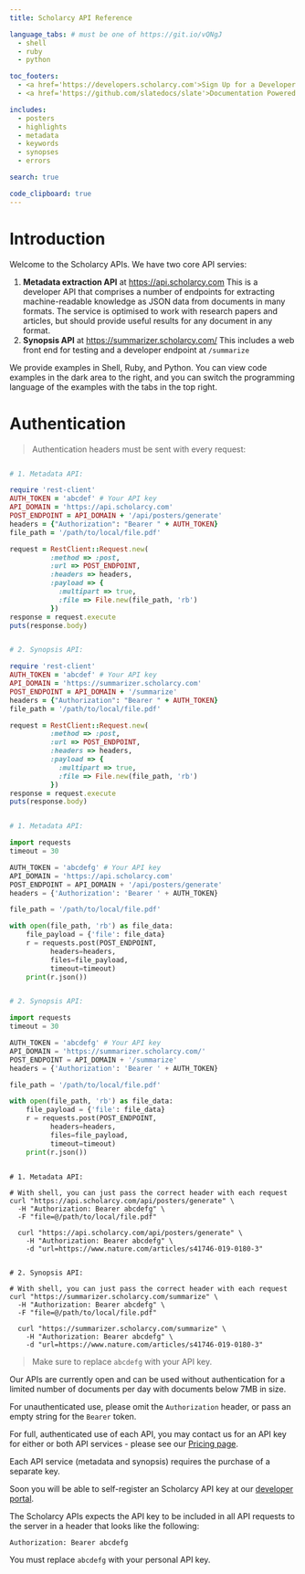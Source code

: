 ```yaml
---
title: Scholarcy API Reference

language_tabs: # must be one of https://git.io/vQNgJ
  - shell
  - ruby
  - python

toc_footers:
  - <a href='https://developers.scholarcy.com'>Sign Up for a Developer Key</a>
  - <a href='https://github.com/slatedocs/slate'>Documentation Powered by Slate</a>

includes:
  - posters
  - highlights
  - metadata
  - keywords
  - synopses
  - errors

search: true

code_clipboard: true
---
```


# Introduction

Welcome to the Scholarcy APIs. We have two core API servies:

1. **Metadata extraction API** at <https://api.scholarcy.com>
This is a developer API that comprises a number of endpoints for extracting machine-readable knowledge as JSON data from documents in many formats.
The service is optimised to work with research papers and articles, but should provide useful results for any document in any format.
2. **Synopsis API** at <https://summarizer.scholarcy.com/>
This includes a web front end for testing and a developer endpoint at `/summarize`

We provide examples in Shell, Ruby, and Python. You can view code examples in the dark area to the right, and you can switch the programming language of the examples with the tabs in the top right.


# Authentication

> Authentication headers must be sent with every request:

```ruby

# 1. Metadata API:

require 'rest-client'
AUTH_TOKEN = 'abcdef' # Your API key
API_DOMAIN = 'https://api.scholarcy.com'
POST_ENDPOINT = API_DOMAIN + '/api/posters/generate'
headers = {"Authorization": "Bearer " + AUTH_TOKEN}
file_path = '/path/to/local/file.pdf'

request = RestClient::Request.new(
          :method => :post,
          :url => POST_ENDPOINT,
          :headers => headers,
          :payload => {
            :multipart => true,
            :file => File.new(file_path, 'rb')
          })
response = request.execute
puts(response.body)
```

```ruby

# 2. Synopsis API:

require 'rest-client'
AUTH_TOKEN = 'abcdef' # Your API key
API_DOMAIN = 'https://summarizer.scholarcy.com'
POST_ENDPOINT = API_DOMAIN + '/summarize'
headers = {"Authorization": "Bearer " + AUTH_TOKEN}
file_path = '/path/to/local/file.pdf'

request = RestClient::Request.new(
          :method => :post,
          :url => POST_ENDPOINT,
          :headers => headers,
          :payload => {
            :multipart => true,
            :file => File.new(file_path, 'rb')
          })
response = request.execute
puts(response.body)
```


```python

# 1. Metadata API:

import requests
timeout = 30

AUTH_TOKEN = 'abcdefg' # Your API key
API_DOMAIN = 'https://api.scholarcy.com'
POST_ENDPOINT = API_DOMAIN + '/api/posters/generate'
headers = {'Authorization': 'Bearer ' + AUTH_TOKEN}

file_path = '/path/to/local/file.pdf'

with open(file_path, 'rb') as file_data:
    file_payload = {'file': file_data}
    r = requests.post(POST_ENDPOINT,
          headers=headers,
          files=file_payload,
          timeout=timeout)
    print(r.json())
```

```python

# 2. Synopsis API:

import requests
timeout = 30

AUTH_TOKEN = 'abcdefg' # Your API key
API_DOMAIN = 'https://summarizer.scholarcy.com/'
POST_ENDPOINT = API_DOMAIN + '/summarize'
headers = {'Authorization': 'Bearer ' + AUTH_TOKEN}

file_path = '/path/to/local/file.pdf'

with open(file_path, 'rb') as file_data:
    file_payload = {'file': file_data}
    r = requests.post(POST_ENDPOINT,
          headers=headers,
          files=file_payload,
          timeout=timeout)
    print(r.json())
```


```shell

# 1. Metadata API:

# With shell, you can just pass the correct header with each request
curl "https://api.scholarcy.com/api/posters/generate" \
  -H "Authorization: Bearer abcdefg" \
  -F "file=@/path/to/local/file.pdf"

  curl "https://api.scholarcy.com/api/posters/generate" \
    -H "Authorization: Bearer abcdefg" \
    -d "url=https://www.nature.com/articles/s41746-019-0180-3"
```

```shell

# 2. Synopsis API:

# With shell, you can just pass the correct header with each request
curl "https://summarizer.scholarcy.com/summarize" \
  -H "Authorization: Bearer abcdefg" \
  -F "file=@/path/to/local/file.pdf"

  curl "https://summarizer.scholarcy.com/summarize" \
    -H "Authorization: Bearer abcdefg" \
    -d "url=https://www.nature.com/articles/s41746-019-0180-3"
```

> Make sure to replace `abcdefg` with your API key.

Our APIs are currently open and can be used without authentication for a limited number of
documents per day with documents below 7MB in size.

For unauthenticated use, please omit the `Authorization` header,
or pass an empty string for the `Bearer` token.

For full, authenticated use of each API, you may contact us for an API key for either or both API services - please see our [Pricing page](https://www.scholarcy.com/pricing/).

Each API service (metadata and synopsis) requires the purchase of a separate key.

Soon you will be able to self-register an Scholarcy API key at our [developer portal](https://developers.scholarcy.com).

The Scholarcy APIs expects the API key to be included in all API requests to the server in a header that looks like the following:

`Authorization: Bearer abcdefg`

<aside class="notice">
You must replace <code>abcdefg</code> with your personal API key.
</aside>
